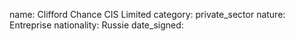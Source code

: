 name: Clifford Chance CIS Limited 
category: private_sector
nature:  Entreprise
nationality: Russie
date_signed:
    